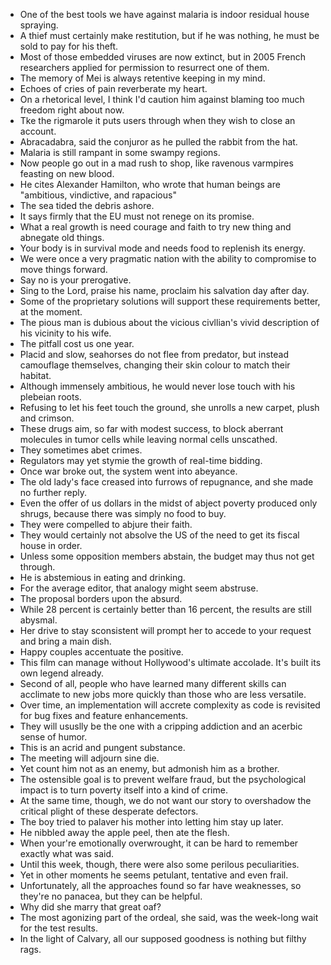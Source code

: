 * One of the best tools we have against malaria is indoor residual house spraying.
* A thief must certainly make restitution, but if he was nothing, he must be sold to pay for his theft.
* Most of those embedded viruses are now extinct, but in 2005 French researchers applied for permission to resurrect one of them.
* The memory of Mei is always retentive keeping in my mind.
* Echoes of cries of pain reverberate my heart.
* On a rhetorical level, I think I'd caution him against blaming too much freedom right about now.
* Tke the rigmarole it puts users through when they wish to close an account.
* Abracadabra, said the conjuror as he pulled the rabbit from the hat.
* Malaria is still rampant in some swampy regions.
* Now people go out in a mad rush to shop, like ravenous varmpires feasting on new blood.
* He cites Alexander Hamilton, who wrote that human beings are "ambitious, vindictive, and rapacious"
* The sea tided the debris ashore.
* It says firmly that the EU must not renege on its promise.
* What a real growth is need courage and faith to try new thing and abnegate old things.
* Your body is in survival mode and needs food to replenish its energy.
* We were once a very pragmatic nation with the ability to compromise to move things forward.
* Say no is your prerogative.
* Sing to the Lord, praise his name, proclaim his salvation day after day.
* Some of the proprietary solutions will support these requirements better, at the moment.
* The pious man is dubious about the vicious civllian's vivid description of his vicinity to his wife.
* The pitfall cost us one year.
* Placid and slow, seahorses do not flee from predator, but instead camouflage themselves, changing their skin colour to match their habitat.
* Although immensely ambitious, he would never lose touch with his plebeian roots.
* Refusing to let his feet touch the ground, she unrolls a new carpet, plush and crimson.
* These drugs aim, so far with modest success, to block aberrant molecules in tumor cells while leaving normal cells unscathed.
* They sometimes abet crimes.
* Regulators may yet stymie the growth of real-time bidding.
* Once war broke out, the system went into abeyance.
* The old lady's face creased into furrows of repugnance, and she made no further reply.
* Even the offer of us dollars in the midst of abject poverty produced only shrugs, because there was simply no food to buy.
* They were compelled to abjure their faith.
* They would certainly not absolve the US of the need to get its fiscal house in order.
* Unless some opposition members abstain, the budget may thus not get through.
* He is abstemious in eating and drinking.
* For the average editor, that analogy might seem abstruse.
* The proposal borders upon the absurd.
* While 28 percent is certainly better than 16 percent, the results are still abysmal.
* Her drive to stay sconsistent will prompt her to accede to your request and bring a main dish.
* Happy couples accentuate the positive.
* This film can manage without Hollywood's ultimate accolade. It's built its own legend already.
* Second of all, people who have learned many different skills can acclimate to new jobs more quickly than those who are less versatile.
* Over time, an implementation will accrete complexity as code is revisited for bug fixes and feature enhancements.
* They will ususlly be the one with a cripping addiction and an acerbic sense of humor.
* This is an acrid and pungent substance.
* The meeting will adjourn sine die.
* Yet count him  not as an enemy, but admonish him as a brother.
* The ostensible goal is to prevent welfare fraud, but the psychological impact is to turn poverty itself into a kind of crime.
* At the same time, though, we do not want our story to overshadow the critical plight of these desperate defectors.
* The boy tried to palaver his mother into letting him stay up later.
* He nibbled away the apple peel, then ate the flesh.
* When your're emotionally overwrought, it can be hard to remember exactly what was said.
* Until this week, though, there were also some perilous peculiarities.
* Yet in other moments he seems petulant, tentative and even frail.
* Unfortunately, all the approaches found so far have weaknesses, so they're no panacea, but they can be helpful.
* Why did she marry that great oaf?
* The most agonizing part of the ordeal, she said, was the week-long wait for the test results.
* In the light of Calvary, all our supposed goodness is nothing but filthy rags.







